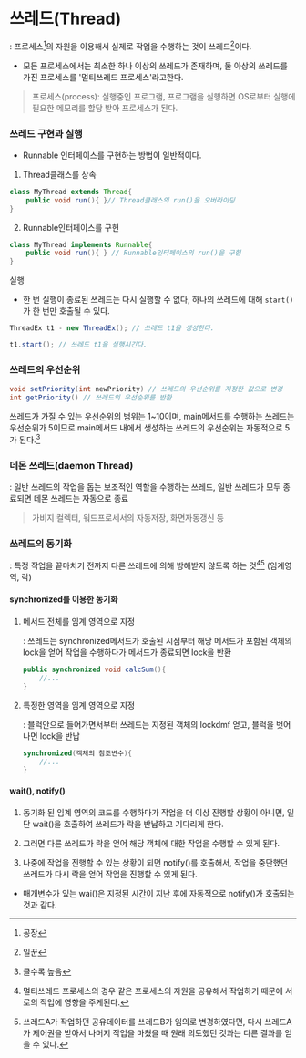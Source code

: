 # 쓰레드(Thread)
: 프로세스[^1]의 자원을 이용해서 실제로 작업을 수행하는 것이 쓰레드[^2]이다.
- 모든 프로세스에서는 최소한 하나 이상의 쓰레드가 존재하며, 둘 아상의 쓰레드를 가진 프로세스를 '멀티쓰레드 프로세스'라고한다.
> 프로세스(process): 실행중인 프로그램, 프로그램을 실행하면 OS로부터 실행에 필요한 메모리를 할당 받아 프로세스가 된다.

### 쓰레드 구현과 실행
- Runnable 인터페이스를 구현하는 방법이 일반적이다.

1. Thread클래스를 상속
```java
class MyThread extends Thread{
	public void run(){ }// Thread클래스의 run()을 오버라이딩
}
```
2. Runnable인터페이스를 구현
```java
class MyThread implements Runnable{
	public void run(){ } // Runnable인터페이스의 run()을 구현
}
```

실행

- 한 번 실행이 종료된 쓰레드는 다시 실행할 수 없다, 하나의 쓰레드에 대해 `start()`가 한 번만 호출될 수 있다.

```java
ThreadEx t1 - new ThreadEx(); // 쓰레드 t1을 생성한다.

t1.start(); // 쓰레드 t1을 실행시긴다.
```

### 쓰레드의 우선순위

```java
void setPriority(int newPriority) // 쓰레드의 우선순위를 지정한 값으로 변경
int getPriority() // 쓰레드의 우선순위를 반환
```

쓰레드가 가질 수 있는 우선순위의 범위는 1~10이며, main메서드를 수행하는 쓰레드는 우선순위가 5이므로 main메서드 내에서 생성하는 쓰레드의 우선순위는 자동적으로 5가 된다.[^3]



### 데몬 쓰레드(daemon Thread)

: 일반 쓰레드의 작업을 돕는 보조적인 역할을 수행하는 쓰레드, 일반 쓰레드가 모두 종료되면 데몬 쓰레드는 자동으로 종료

> 가비지 컬렉터, 워드프로세서의 자동저장, 화면자동갱신 등

### 쓰레드의 동기화

: 특정 작업을 끝마치기 전까지 다른 쓰레드에 의해 방해받지 않도록 하는 것[^4][^5] (임계영역, 락)

#### synchronized를 이용한 동기화

1. 메서드 전체를 임계 영역으로 지정

   : 쓰레드는 synchronized메서드가 호출된 시점부터 해당 메서드가 포함된 객체의 lock을 얻어 작업을 수행하다가 메서드가 종료되면 lock을 반환

   ```java
   public synchronized void calcSum(){
       //...
   }
   ```

2. 특정한 영역을 임계 영역으로 지정

   : 블럭안으로 들어가면서부터 쓰레드는 지정된 객체의 lockdmf 얻고, 블럭을 벗어나면 lock을 반납

   ```java
   synchronized(객체의 참조변수){
       //...
   }
   ```



#### wait(), notify()

1. 동기화 된 임계 영역의 코드를 수행하다가 작업을 더 이상 진행할 상황이 아니면, 일단 wait()을 호출하여 쓰레드가 락을 반납하고 기다리게 한다. 

2. 그러면 다른 쓰레드가 락을 얻어 해당 객체에 대한 작업을 수행할 수 있게 된다. 

3. 나중에 작업을 진행할 수 있는 상황이 되면 notify()를 호출해서, 작업을 중단했던 쓰레드가 다시 락을 얻어 작업을 진행할 수 있게 된다.

- 매개변수가 있는 wai()은 지정된 시간이 지난 후에 자동적으로 notify()가 호출되는 것과 같다.



[^1]: 공장
[^2]: 일꾼
[^3]: 클수록 높음
[^4]: 멀티쓰레드 프로세스의 경우 같은 프로세스의 자원을 공유해서 작업하기 때문에 서로의 작업에 영향을 주게된다.
[^5]: 쓰레드A가 작업하던 공유데이터를 쓰레드B가 임의로 변경하였다면, 다시 쓰레드A가 제어권을 받아서 나머지 작업을 마쳤을 때 원래 의도했던 것과는 다른 결과를 얻을 수 있다.

